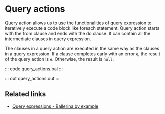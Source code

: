 # Query actions

Query action allows us to use the functionalities of query expression to iteratively execute a code block like foreach statement. Query action starts with the from clause and ends with the do clause. It can contain all the intermediate clauses in query expression.

The clauses in a query action are executed in the same way as the clauses in a query expression. If a clause completes early with an error `e`, the result of the query action is `e`. Otherwise, the result is `null`.

::: code query_actions.bal :::

::: out query_actions.out :::

## Related links
- [Query expressions - Ballerina by example](/learn/by-example/query-expressions)

